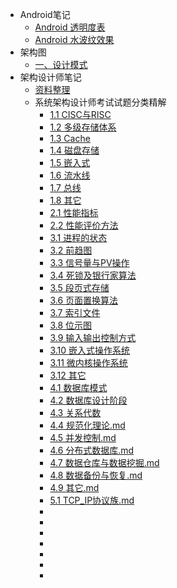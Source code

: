 - Android笔记
  - [Android 透明度表](docs%2Fandroid%2FAndroid%20%E9%80%8F%E6%98%8E%E5%BA%A6%E8%A1%A8.md)
  - [Android 水波纹效果](docs%2Fandroid%2FAndroid%20%E6%B0%B4%E6%B3%A2%E7%BA%B9%E6%95%88%E6%9E%9C.md)
- 架构图
  - [一、设计模式](docs%2F%E6%9E%B6%E6%9E%84%E5%9B%BE%2F%E8%AE%BE%E8%AE%A1%E6%A8%A1%E5%BC%8F.md)
- 架构设计师笔记
  - [资料整理](docs%2F%E6%9E%B6%E6%9E%84%2F%E8%B5%84%E6%96%99%2F%E7%B3%BB%E7%BB%9F%E6%9E%B6%E6%9E%84%E8%AE%BE%E8%AE%A1%E5%B8%88%E8%80%83%E8%AF%95%E7%AC%94%E8%AE%B0.md)
  - 系统架构设计师考试试题分类精解
    - [1.1 CISC与RISC](docs%2F%E6%9E%B6%E6%9E%84%2F%E7%B3%BB%E7%BB%9F%E6%9E%B6%E6%9E%84%E8%AE%BE%E8%AE%A1%E5%B8%88%E8%80%83%E8%AF%95%E8%AF%95%E9%A2%98%E5%88%86%E7%B1%BB%E7%B2%BE%E8%A7%A3%2F1.1%20CISC%E4%B8%8ERISC.md)
    - [1.2 多级存储体系](docs%2F%E6%9E%B6%E6%9E%84%2F%E7%B3%BB%E7%BB%9F%E6%9E%B6%E6%9E%84%E8%AE%BE%E8%AE%A1%E5%B8%88%E8%80%83%E8%AF%95%E8%AF%95%E9%A2%98%E5%88%86%E7%B1%BB%E7%B2%BE%E8%A7%A3%2F1.2%20%E5%A4%9A%E7%BA%A7%E5%AD%98%E5%82%A8%E4%BD%93%E7%B3%BB.md)
    - [1.3 Cache](docs%2F%E6%9E%B6%E6%9E%84%2F%E7%B3%BB%E7%BB%9F%E6%9E%B6%E6%9E%84%E8%AE%BE%E8%AE%A1%E5%B8%88%E8%80%83%E8%AF%95%E8%AF%95%E9%A2%98%E5%88%86%E7%B1%BB%E7%B2%BE%E8%A7%A3%2F1.3%20Cache.md)
    - [1.4 磁盘存储](docs%2F%E6%9E%B6%E6%9E%84%2F%E7%B3%BB%E7%BB%9F%E6%9E%B6%E6%9E%84%E8%AE%BE%E8%AE%A1%E5%B8%88%E8%80%83%E8%AF%95%E8%AF%95%E9%A2%98%E5%88%86%E7%B1%BB%E7%B2%BE%E8%A7%A3%2F1.4%20%E7%A3%81%E7%9B%98%E5%AD%98%E5%82%A8.md)
    - [1.5 嵌入式](docs%2F%E6%9E%B6%E6%9E%84%2F%E7%B3%BB%E7%BB%9F%E6%9E%B6%E6%9E%84%E8%AE%BE%E8%AE%A1%E5%B8%88%E8%80%83%E8%AF%95%E8%AF%95%E9%A2%98%E5%88%86%E7%B1%BB%E7%B2%BE%E8%A7%A3%2F1.5%20%E5%B5%8C%E5%85%A5%E5%BC%8F.md)
    - [1.6 流水线](docs%2F%E6%9E%B6%E6%9E%84%2F%E7%B3%BB%E7%BB%9F%E6%9E%B6%E6%9E%84%E8%AE%BE%E8%AE%A1%E5%B8%88%E8%80%83%E8%AF%95%E8%AF%95%E9%A2%98%E5%88%86%E7%B1%BB%E7%B2%BE%E8%A7%A3%2F1.6%20%E6%B5%81%E6%B0%B4%E7%BA%BF.md)
    - [1.7 总线](docs%2F%E6%9E%B6%E6%9E%84%2F%E7%B3%BB%E7%BB%9F%E6%9E%B6%E6%9E%84%E8%AE%BE%E8%AE%A1%E5%B8%88%E8%80%83%E8%AF%95%E8%AF%95%E9%A2%98%E5%88%86%E7%B1%BB%E7%B2%BE%E8%A7%A3%2F1.7%20%E6%80%BB%E7%BA%BF.md)
    - [1.8 其它](docs%2F%E6%9E%B6%E6%9E%84%2F%E7%B3%BB%E7%BB%9F%E6%9E%B6%E6%9E%84%E8%AE%BE%E8%AE%A1%E5%B8%88%E8%80%83%E8%AF%95%E8%AF%95%E9%A2%98%E5%88%86%E7%B1%BB%E7%B2%BE%E8%A7%A3%2F1.8%20%E5%85%B6%E5%AE%83.md)
    - [2.1 性能指标](docs%2F%E6%9E%B6%E6%9E%84%2F%E7%B3%BB%E7%BB%9F%E6%9E%B6%E6%9E%84%E8%AE%BE%E8%AE%A1%E5%B8%88%E8%80%83%E8%AF%95%E8%AF%95%E9%A2%98%E5%88%86%E7%B1%BB%E7%B2%BE%E8%A7%A3%2F2.1%20%E6%80%A7%E8%83%BD%E6%8C%87%E6%A0%87.md)
    - [2.2 性能评价方法](docs%2F%E6%9E%B6%E6%9E%84%2F%E7%B3%BB%E7%BB%9F%E6%9E%B6%E6%9E%84%E8%AE%BE%E8%AE%A1%E5%B8%88%E8%80%83%E8%AF%95%E8%AF%95%E9%A2%98%E5%88%86%E7%B1%BB%E7%B2%BE%E8%A7%A3%2F2.2%20%E6%80%A7%E8%83%BD%E8%AF%84%E4%BB%B7%E6%96%B9%E6%B3%95.md)
    - [3.1 进程的状态](docs%2F%E6%9E%B6%E6%9E%84%2F%E7%B3%BB%E7%BB%9F%E6%9E%B6%E6%9E%84%E8%AE%BE%E8%AE%A1%E5%B8%88%E8%80%83%E8%AF%95%E8%AF%95%E9%A2%98%E5%88%86%E7%B1%BB%E7%B2%BE%E8%A7%A3%2F3.1%20%E8%BF%9B%E7%A8%8B%E7%9A%84%E7%8A%B6%E6%80%81.md)
    - [3.2 前趋图](docs%2F%E6%9E%B6%E6%9E%84%2F%E7%B3%BB%E7%BB%9F%E6%9E%B6%E6%9E%84%E8%AE%BE%E8%AE%A1%E5%B8%88%E8%80%83%E8%AF%95%E8%AF%95%E9%A2%98%E5%88%86%E7%B1%BB%E7%B2%BE%E8%A7%A3%2F3.2%20%E5%89%8D%E8%B6%8B%E5%9B%BE.md)
    - [3.3 信号量与PV操作](docs%2F%E6%9E%B6%E6%9E%84%2F%E7%B3%BB%E7%BB%9F%E6%9E%B6%E6%9E%84%E8%AE%BE%E8%AE%A1%E5%B8%88%E8%80%83%E8%AF%95%E8%AF%95%E9%A2%98%E5%88%86%E7%B1%BB%E7%B2%BE%E8%A7%A3%2F3.3%20%E4%BF%A1%E5%8F%B7%E9%87%8F%E4%B8%8EPV%E6%93%8D%E4%BD%9C.md)
    - [3.4 死锁及银行家算法](docs%2F%E6%9E%B6%E6%9E%84%2F%E7%B3%BB%E7%BB%9F%E6%9E%B6%E6%9E%84%E8%AE%BE%E8%AE%A1%E5%B8%88%E8%80%83%E8%AF%95%E8%AF%95%E9%A2%98%E5%88%86%E7%B1%BB%E7%B2%BE%E8%A7%A3%2F3.4%20%E6%AD%BB%E9%94%81%E5%8F%8A%E9%93%B6%E8%A1%8C%E5%AE%B6%E7%AE%97%E6%B3%95.md)
    - [3.5 段页式存储](docs%2F%E6%9E%B6%E6%9E%84%2F%E7%B3%BB%E7%BB%9F%E6%9E%B6%E6%9E%84%E8%AE%BE%E8%AE%A1%E5%B8%88%E8%80%83%E8%AF%95%E8%AF%95%E9%A2%98%E5%88%86%E7%B1%BB%E7%B2%BE%E8%A7%A3%2F3.5%20%E6%AE%B5%E9%A1%B5%E5%BC%8F%E5%AD%98%E5%82%A8.md)
    - [3.6 页面置换算法](docs%2F%E6%9E%B6%E6%9E%84%2F%E7%B3%BB%E7%BB%9F%E6%9E%B6%E6%9E%84%E8%AE%BE%E8%AE%A1%E5%B8%88%E8%80%83%E8%AF%95%E8%AF%95%E9%A2%98%E5%88%86%E7%B1%BB%E7%B2%BE%E8%A7%A3%2F3.6%20%E9%A1%B5%E9%9D%A2%E7%BD%AE%E6%8D%A2%E7%AE%97%E6%B3%95.md)
    - [3.7 索引文件](docs%2F%E6%9E%B6%E6%9E%84%2F%E7%B3%BB%E7%BB%9F%E6%9E%B6%E6%9E%84%E8%AE%BE%E8%AE%A1%E5%B8%88%E8%80%83%E8%AF%95%E8%AF%95%E9%A2%98%E5%88%86%E7%B1%BB%E7%B2%BE%E8%A7%A3%2F3.7%20%E7%B4%A2%E5%BC%95%E6%96%87%E4%BB%B6.md)
    - [3.8 位示图](docs%2F%E6%9E%B6%E6%9E%84%2F%E7%B3%BB%E7%BB%9F%E6%9E%B6%E6%9E%84%E8%AE%BE%E8%AE%A1%E5%B8%88%E8%80%83%E8%AF%95%E8%AF%95%E9%A2%98%E5%88%86%E7%B1%BB%E7%B2%BE%E8%A7%A3%2F3.8%20%E4%BD%8D%E7%A4%BA%E5%9B%BE.md)
    - [3.9 输入输出控制方式](docs%2F%E6%9E%B6%E6%9E%84%2F%E7%B3%BB%E7%BB%9F%E6%9E%B6%E6%9E%84%E8%AE%BE%E8%AE%A1%E5%B8%88%E8%80%83%E8%AF%95%E8%AF%95%E9%A2%98%E5%88%86%E7%B1%BB%E7%B2%BE%E8%A7%A3%2F3.9%20%E8%BE%93%E5%85%A5%E8%BE%93%E5%87%BA%E6%8E%A7%E5%88%B6%E6%96%B9%E5%BC%8F.md)
    - [3.10 嵌入式操作系统](docs%2F%E6%9E%B6%E6%9E%84%2F%E7%B3%BB%E7%BB%9F%E6%9E%B6%E6%9E%84%E8%AE%BE%E8%AE%A1%E5%B8%88%E8%80%83%E8%AF%95%E8%AF%95%E9%A2%98%E5%88%86%E7%B1%BB%E7%B2%BE%E8%A7%A3%2F3.10%20%E5%B5%8C%E5%85%A5%E5%BC%8F%E6%93%8D%E4%BD%9C%E7%B3%BB%E7%BB%9F.md)
    - [3.11 微内核操作系统](docs%2F%E6%9E%B6%E6%9E%84%2F%E7%B3%BB%E7%BB%9F%E6%9E%B6%E6%9E%84%E8%AE%BE%E8%AE%A1%E5%B8%88%E8%80%83%E8%AF%95%E8%AF%95%E9%A2%98%E5%88%86%E7%B1%BB%E7%B2%BE%E8%A7%A3%2F3.11%20%E5%BE%AE%E5%86%85%E6%A0%B8%E6%93%8D%E4%BD%9C%E7%B3%BB%E7%BB%9F.md)
    - [3.12 其它](docs%2F%E6%9E%B6%E6%9E%84%2F%E7%B3%BB%E7%BB%9F%E6%9E%B6%E6%9E%84%E8%AE%BE%E8%AE%A1%E5%B8%88%E8%80%83%E8%AF%95%E8%AF%95%E9%A2%98%E5%88%86%E7%B1%BB%E7%B2%BE%E8%A7%A3%2F3.12%20%E5%85%B6%E5%AE%83.md)
    - [4.1 数据库模式](docs%2F%E6%9E%B6%E6%9E%84%2F%E7%B3%BB%E7%BB%9F%E6%9E%B6%E6%9E%84%E8%AE%BE%E8%AE%A1%E5%B8%88%E8%80%83%E8%AF%95%E8%AF%95%E9%A2%98%E5%88%86%E7%B1%BB%E7%B2%BE%E8%A7%A3%2F4.1%20%E6%95%B0%E6%8D%AE%E5%BA%93%E6%A8%A1%E5%BC%8F.md)
    - [4.2 数据库设计阶段](docs%2F%E6%9E%B6%E6%9E%84%2F%E7%B3%BB%E7%BB%9F%E6%9E%B6%E6%9E%84%E8%AE%BE%E8%AE%A1%E5%B8%88%E8%80%83%E8%AF%95%E8%AF%95%E9%A2%98%E5%88%86%E7%B1%BB%E7%B2%BE%E8%A7%A3%2F4.2%20%E6%95%B0%E6%8D%AE%E5%BA%93%E8%AE%BE%E8%AE%A1%E9%98%B6%E6%AE%B5.md)
    - [4.3 关系代数](docs%2F%E6%9E%B6%E6%9E%84%2F%E7%B3%BB%E7%BB%9F%E6%9E%B6%E6%9E%84%E8%AE%BE%E8%AE%A1%E5%B8%88%E8%80%83%E8%AF%95%E8%AF%95%E9%A2%98%E5%88%86%E7%B1%BB%E7%B2%BE%E8%A7%A3%2F4.3%20%E5%85%B3%E7%B3%BB%E4%BB%A3%E6%95%B0.md)
    - [4.4 规范化理论.md](docs%2F%E6%9E%B6%E6%9E%84%2F%E7%B3%BB%E7%BB%9F%E6%9E%B6%E6%9E%84%E8%AE%BE%E8%AE%A1%E5%B8%88%E8%80%83%E8%AF%95%E8%AF%95%E9%A2%98%E5%88%86%E7%B1%BB%E7%B2%BE%E8%A7%A3%2F4.4%20%E8%A7%84%E8%8C%83%E5%8C%96%E7%90%86%E8%AE%BA.md)
    - [4.5 并发控制.md](docs%2F%E6%9E%B6%E6%9E%84%2F%E7%B3%BB%E7%BB%9F%E6%9E%B6%E6%9E%84%E8%AE%BE%E8%AE%A1%E5%B8%88%E8%80%83%E8%AF%95%E8%AF%95%E9%A2%98%E5%88%86%E7%B1%BB%E7%B2%BE%E8%A7%A3%2F4.5%20%E5%B9%B6%E5%8F%91%E6%8E%A7%E5%88%B6.md)
    - [4.6 分布式数据库.md](docs%2F%E6%9E%B6%E6%9E%84%2F%E7%B3%BB%E7%BB%9F%E6%9E%B6%E6%9E%84%E8%AE%BE%E8%AE%A1%E5%B8%88%E8%80%83%E8%AF%95%E8%AF%95%E9%A2%98%E5%88%86%E7%B1%BB%E7%B2%BE%E8%A7%A3%2F4.6%20%E5%88%86%E5%B8%83%E5%BC%8F%E6%95%B0%E6%8D%AE%E5%BA%93.md)
    - [4.7 数据仓库与数据挖掘.md](docs%2F%E6%9E%B6%E6%9E%84%2F%E7%B3%BB%E7%BB%9F%E6%9E%B6%E6%9E%84%E8%AE%BE%E8%AE%A1%E5%B8%88%E8%80%83%E8%AF%95%E8%AF%95%E9%A2%98%E5%88%86%E7%B1%BB%E7%B2%BE%E8%A7%A3%2F4.7%20%E6%95%B0%E6%8D%AE%E4%BB%93%E5%BA%93%E4%B8%8E%E6%95%B0%E6%8D%AE%E6%8C%96%E6%8E%98.md)
    - [4.8 数据备份与恢复.md](docs%2F%E6%9E%B6%E6%9E%84%2F%E7%B3%BB%E7%BB%9F%E6%9E%B6%E6%9E%84%E8%AE%BE%E8%AE%A1%E5%B8%88%E8%80%83%E8%AF%95%E8%AF%95%E9%A2%98%E5%88%86%E7%B1%BB%E7%B2%BE%E8%A7%A3%2F4.8%20%E6%95%B0%E6%8D%AE%E5%A4%87%E4%BB%BD%E4%B8%8E%E6%81%A2%E5%A4%8D.md)
    - [4.9 其它.md](docs%2F%E6%9E%B6%E6%9E%84%2F%E7%B3%BB%E7%BB%9F%E6%9E%B6%E6%9E%84%E8%AE%BE%E8%AE%A1%E5%B8%88%E8%80%83%E8%AF%95%E8%AF%95%E9%A2%98%E5%88%86%E7%B1%BB%E7%B2%BE%E8%A7%A3%2F4.9%20%E5%85%B6%E5%AE%83.md)
    - [5.1 TCP_IP协议族.md](docs%2F%E6%9E%B6%E6%9E%84%2F%E7%B3%BB%E7%BB%9F%E6%9E%B6%E6%9E%84%E8%AE%BE%E8%AE%A1%E5%B8%88%E8%80%83%E8%AF%95%E8%AF%95%E9%A2%98%E5%88%86%E7%B1%BB%E7%B2%BE%E8%A7%A3%2F5.1%20TCP_IP%E5%8D%8F%E8%AE%AE%E6%97%8F.md)
    - 
    - 
    - 
    - 
    - 
    - 
    - 